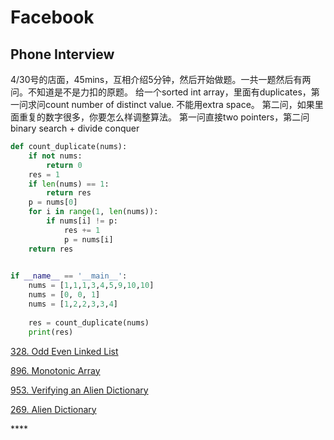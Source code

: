 # Facebook

## Phone Interview

4/30号的店面，45mins，互相介绍5分钟，然后开始做题。一共一题然后有两问。不知道是不是力扣的原题。 给一个sorted int array，里面有duplicates，第一问求问count number of distinct value. 不能用extra space。 第二问，如果里面重复的数字很多，你要怎么样调整算法。 第一问直接two pointers，第二问 binary search + divide conquer

```python
def count_duplicate(nums):
    if not nums:
        return 0
    res = 1
    if len(nums) == 1:
        return res
    p = nums[0]
    for i in range(1, len(nums)):
        if nums[i] != p:
            res += 1
            p = nums[i]
    return res

            
if __name__ == '__main__':
    nums = [1,1,1,3,4,5,9,10,10]
    nums = [0, 0, 1]
    nums = [1,2,2,3,3,4]
    
    res = count_duplicate(nums)
    print(res)
```

[328. Odd Even Linked List](../leetcode-problems/328.-odd-even-linked-list.md)

[896. Monotonic Array](../leetcode-problems/896.-monotonic-array.md)

[953. Verifying an Alien Dictionary](../leetcode-problems/953.-verifying-an-alien-dictionary.md)

[269. Alien Dictionary](../leetcode-problems/269.-alien-dictionary.md)

\*\*\*\*

